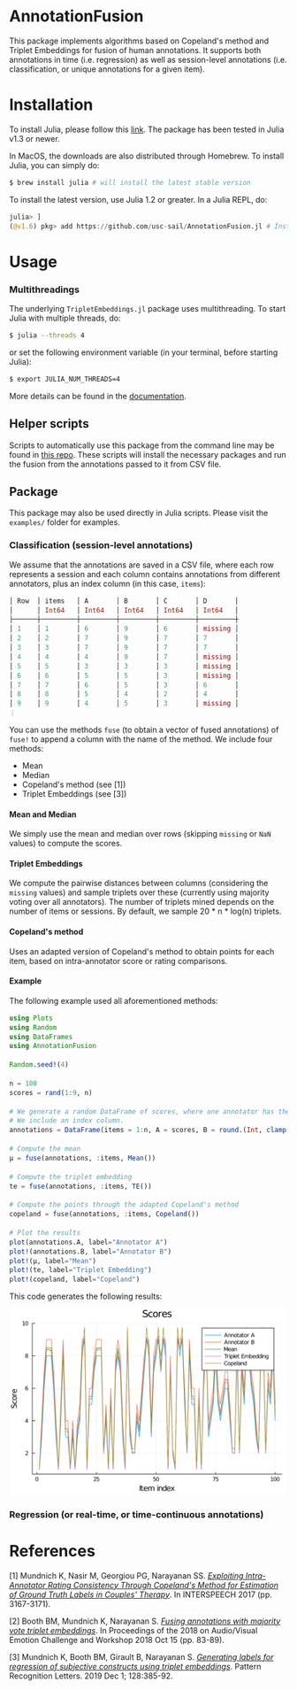 # AnnotationFusion
This package implements algorithms based on Copeland's method and Triplet Embeddings for fusion of human annotations. It supports both annotations in time (i.e. regression) as well as session-level annotations (i.e. classification, or unique annotations for a given item).

# Installation
To install Julia, please follow this [link](https://julialang.org/downloads/). The package has been tested in Julia v1.3 or newer.

In MacOS, the downloads are also distributed through Homebrew. To install Julia, you can simply do:
```bash
$ brew install julia # will install the latest stable version
```

To install the latest version, use Julia 1.2 or greater. In a Julia REPL, do:
```julia
julia> ]
(@v1.6) pkg> add https://github.com/usc-sail/AnnotationFusion.jl # Install annotation fusion package
```

# Usage
### Multithreadings
The underlying `TripletEmbeddings.jl` package uses multithreading. To start Julia with multiple threads, do:
```bash
$ julia --threads 4
```
or set the following environment variable (in your terminal, before starting Julia):
```bash
$ export JULIA_NUM_THREADS=4
```
More details can be found in the [documentation](https://docs.julialang.org/en/v1/manual/multi-threading/).

## Helper scripts
Scripts to automatically use this package from the command line may be found in [this repo](https://www.github.com/kmundnic/annotation-fusion). These scripts will install the necessary packages and run the fusion from the annotations passed to it from CSV file.

## Package
This package may also be used directly in Julia scripts. Please visit the `examples/` folder for examples.

### Classification (session-level annotations)
We assume that the annotations are saved in a CSV file, where each row represents a session and each column contains annotations from different annotators, plus an index column (in this case, `items`):
```julia
│ Row  │ items   │ A       │ B       │ C       │ D       │
│      │ Int64   │ Int64   │ Int64   │ Int64   │ Int64   │
├──────┼─────────┼─────────┼─────────┼─────────┼─────────┼
│ 1    │ 1       │ 6       │ 9       │ 6       │ missing │
│ 2    │ 2       │ 7       │ 9       │ 7       │ 7       │
│ 3    │ 3       │ 7       │ 9       │ 7       │ 7       │
│ 4    │ 4       │ 4       │ 9       │ 7       │ missing │
│ 5    │ 5       │ 3       │ 3       │ 3       │ missing │
│ 6    │ 6       │ 5       │ 5       │ 3       │ missing │
│ 7    │ 7       │ 6       │ 5       │ 3       │ 6       │
│ 8    │ 8       │ 5       │ 4       │ 2       │ 4       │
│ 9    │ 9       │ 4       │ 5       │ 3       │ missing │
⋮
```
You can use the methods `fuse` (to obtain a vector of fused annotations) of `fuse!` to append a column with the name of the method. We include four methods:

 - Mean
 - Median
 - Copeland's method (see [1])
 - Triplet Embeddings (see [3])

#### Mean and Median
We simply use the mean and median over rows (skipping `missing` or `NaN` values) to compute the scores.

#### Triplet Embeddings
We compute the pairwise distances between columns (considering the `missing` values) and sample triplets over these (currently using majority voting over all annotators). The number of triplets mined depends on the number of items or sessions. By default, we sample 20 * n * log(n) triplets.

#### Copeland's method
Uses an adapted version of Copeland's method to obtain points for each item, based on intra-annotator score or rating comparisons.

#### Example
The following example used all aforementioned methods:
```julia
using Plots
using Random
using DataFrames
using AnnotationFusion

Random.seed!(4)

n = 100
scores = rand(1:9, n)

# We generate a random DataFrame of scores, where one annotator has the same trend than the other
# We include an index column.
annotations = DataFrame(items = 1:n, A = scores, B = round.(Int, clamp.(1.2 .* scores, 1, 9)))

# Compute the mean
μ = fuse(annotations, :items, Mean())

# Compute the triplet embedding
te = fuse(annotations, :items, TE())

# Compute the points through the adapted Copeland's method
copeland = fuse(annotations, :items, Copeland())

# Plot the results
plot(annotations.A, label="Annotator A")
plot!(annotations.B, label="Annotator B")
plot!(μ, label="Mean")
plot!(te, label="Triplet Embedding")
plot!(copeland, label="Copeland")
```
This code generates the following results:

![1D plot](figures/example.svg)


### Regression (or real-time, or time-continuous annotations)

# References
 [1] Mundnich K, Nasir M, Georgiou PG, Narayanan SS. [_Exploiting Intra-Annotator Rating Consistency Through Copeland's Method for Estimation of Ground Truth Labels in Couples' Therapy_](https://sail.usc.edu/publications/html/b2hd-mundnich2017exploiting.html). In INTERSPEECH 2017 (pp. 3167-3171).
 
 [2] Booth BM, Mundnich K, Narayanan S. [_Fusing annotations with majority vote triplet embeddings_](https://sail.usc.edu/publications/html/b2hd-Booth2018FusingAnnotationswithMajority.html). In Proceedings of the 2018 on Audio/Visual Emotion Challenge and Workshop 2018 Oct 15 (pp. 83-89).
 
 [3] Mundnich K, Booth BM, Girault B, Narayanan S. [_Generating labels for regression of subjective constructs using triplet embeddings_](https://sail.usc.edu/publications/html/b2hd-Mundnich2019Generatinglabelsforregression.html). Pattern Recognition Letters. 2019 Dec 1; 128:385-92.

